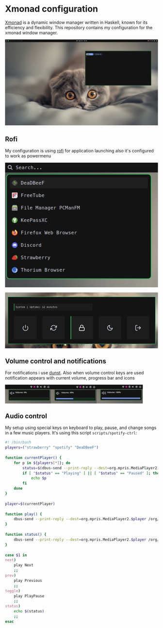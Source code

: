 # Xmonad configuration

[Xmonad](https://github.com/xmonad/xmonad) is a dynamic window manager written in Haskell, known for its efficiency and flexibility. This repository contains my configuration for the xmonad window manager. 

![Desktop](screenshots/screenshot.png)

## Rofi

My configuration is using [rofi](https://github.com/davatorium/rofi) for application launching also it's configured to work as powermenu

<p align="center" width="100%">
    <img src="screenshots/rofi.png" alt="Dunst 1">
</p>
<p align="center" width="100%">
    <img src="screenshots/powermenu.png" alt="Dunst 2" style="display: block;">
</p>

## Volume control and notifications

For notifications i use [dunst](https://github.com/dunst-project/dunst). Also when volume control keys are used notification appears with current volume, progress bar and icons

<p align="center" style="display: flex;">
    <img src="screenshots/dunst2.png" alt="Dunst 1" style="width: 30%;">
    <img src="screenshots/dunst1.png" alt="Dunst 2" style="width: 30%;">
    <img src="screenshots/dunst3.png" alt="Dunst 3" style="width: 30%;">
</p>


## Audio control

My setup using special keys on keyboard to play, pause, and change songs in a few music players. It's using this script `scripts/spotify-ctrl`:

```bash
#! /bin/bash
players=("strawberry" "spotify" "DeaDBeeF")

function currentPlayer() {
    for p in ${players[*]}; do
        status=$(dbus-send --print-reply --dest=org.mpris.MediaPlayer2.$p /org/mpris/MediaPlayer2 org.freedesktop.DBus.Properties.Get string:'org.mpris.MediaPlayer2.Player' string:'PlaybackStatus' 2> /dev/null | grep -E -A 1 "string"|cut -b 26-|cut -d '"' -f 1|grep -E -v ^$)
        if [ "$status" == "Playing" ] || [ "$status" == "Paused" ]; then
            echo $p
        fi
    done
}

player=$(currentPlayer)

function play() {
    dbus-send --print-reply --dest=org.mpris.MediaPlayer2.$player /org/mpris/MediaPlayer2 org.mpris.MediaPlayer2.Player.$1 1> /dev/null
}

function status() {
    dbus-send --print-reply --dest=org.mpris.MediaPlayer2.$player /org/mpris/MediaPlayer2 org.freedesktop.DBus.Properties.Get string:'org.mpris.MediaPlayer2.Player' string:'PlaybackStatus'|grep -E -A 1 "string"|cut -b 26-|cut -d '"' -f 1|grep -E -v ^$
}

case $1 in
next)
    play Next
	;;
prev)
    play Previous	
	;;
toggle)
    play PlayPause	
	;;
status)
    echo $(status)	
	;;
esac
```


